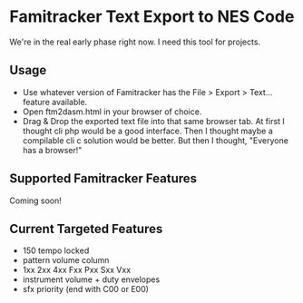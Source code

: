 # Famitracker Text Export to NES Code
We're in the real early phase right now. I need this tool for projects. 

## Usage
- Use whatever version of Famitracker has the File > Export > Text... feature available. 
- Open ftm2dasm.html in your browser of choice. 
- Drag & Drop the exported text file into that same browser tab.
At first I thought cli php would be a good interface. Then I thought maybe a compilable cli c solution would be better. But then I thought, "Everyone has a browser!"

## Supported Famitracker Features
Coming soon!

## Current Targeted Features
- 150 tempo locked
- pattern volume column
- 1xx 2xx 4xx Fxx Pxx Sxx Vxx
- instrument volume + duty envelopes
- sfx priority (end with C00 or E00)
